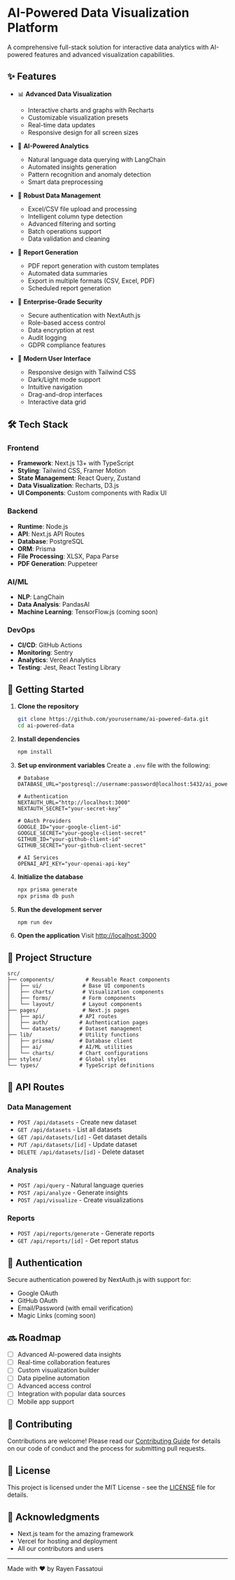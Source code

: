 # AI-Powered Data Visualization Platform

A comprehensive full-stack solution for interactive data analytics with AI-powered features and advanced visualization capabilities.

## ✨ Features

- 📊 **Advanced Data Visualization**
  - Interactive charts and graphs with Recharts
  - Customizable visualization presets
  - Real-time data updates
  - Responsive design for all screen sizes

- 🤖 **AI-Powered Analytics**
  - Natural language data querying with LangChain
  - Automated insights generation
  - Pattern recognition and anomaly detection
  - Smart data preprocessing

- 📁 **Robust Data Management**
  - Excel/CSV file upload and processing
  - Intelligent column type detection
  - Advanced filtering and sorting
  - Batch operations support
  - Data validation and cleaning

- 📑 **Report Generation**
  - PDF report generation with custom templates
  - Automated data summaries
  - Export in multiple formats (CSV, Excel, PDF)
  - Scheduled report generation

- 🔐 **Enterprise-Grade Security**
  - Secure authentication with NextAuth.js
  - Role-based access control
  - Data encryption at rest
  - Audit logging
  - GDPR compliance features

- 🎨 **Modern User Interface**
  - Responsive design with Tailwind CSS
  - Dark/Light mode support
  - Intuitive navigation
  - Drag-and-drop interfaces
  - Interactive data grid

## 🛠️ Tech Stack

### Frontend
- **Framework**: Next.js 13+ with TypeScript
- **Styling**: Tailwind CSS, Framer Motion
- **State Management**: React Query, Zustand
- **Data Visualization**: Recharts, D3.js
- **UI Components**: Custom components with Radix UI

### Backend
- **Runtime**: Node.js
- **API**: Next.js API Routes
- **Database**: PostgreSQL
- **ORM**: Prisma
- **File Processing**: XLSX, Papa Parse
- **PDF Generation**: Puppeteer

### AI/ML
- **NLP**: LangChain
- **Data Analysis**: PandasAI
- **Machine Learning**: TensorFlow.js (coming soon)

### DevOps
- **CI/CD**: GitHub Actions
- **Monitoring**: Sentry
- **Analytics**: Vercel Analytics
- **Testing**: Jest, React Testing Library

## 🚀 Getting Started

1. **Clone the repository**
   ```bash
   git clone https://github.com/yourusername/ai-powered-data.git
   cd ai-powered-data
   ```

2. **Install dependencies**
   ```bash
   npm install
   ```

3. **Set up environment variables**
   Create a `.env` file with the following:
   ```env
   # Database
   DATABASE_URL="postgresql://username:password@localhost:5432/ai_powered_data"
   
   # Authentication
   NEXTAUTH_URL="http://localhost:3000"
   NEXTAUTH_SECRET="your-secret-key"
   
   # OAuth Providers
   GOOGLE_ID="your-google-client-id"
   GOOGLE_SECRET="your-google-client-secret"
   GITHUB_ID="your-github-client-id"
   GITHUB_SECRET="your-github-client-secret"
   
   # AI Services
   OPENAI_API_KEY="your-openai-api-key"
   ```

4. **Initialize the database**
   ```bash
   npx prisma generate
   npx prisma db push
   ```

5. **Run the development server**
   ```bash
   npm run dev
   ```

6. **Open the application**
   Visit [http://localhost:3000](http://localhost:3000)

## 📁 Project Structure

```
src/
├── components/          # Reusable React components
│   ├── ui/             # Base UI components
│   ├── charts/         # Visualization components
│   ├── forms/          # Form components
│   └── layout/         # Layout components
├── pages/              # Next.js pages
│   ├── api/           # API routes
│   ├── auth/          # Authentication pages
│   └── datasets/      # Dataset management
├── lib/               # Utility functions
│   ├── prisma/        # Database client
│   ├── ai/            # AI/ML utilities
│   └── charts/        # Chart configurations
├── styles/            # Global styles
└── types/             # TypeScript definitions
```

## 🔄 API Routes

### Data Management
- `POST /api/datasets` - Create new dataset
- `GET /api/datasets` - List all datasets
- `GET /api/datasets/[id]` - Get dataset details
- `PUT /api/datasets/[id]` - Update dataset
- `DELETE /api/datasets/[id]` - Delete dataset

### Analysis
- `POST /api/query` - Natural language queries
- `POST /api/analyze` - Generate insights
- `POST /api/visualize` - Create visualizations

### Reports
- `POST /api/reports/generate` - Generate reports
- `GET /api/reports/[id]` - Get report status

## 🔐 Authentication

Secure authentication powered by NextAuth.js with support for:
- Google OAuth
- GitHub OAuth
- Email/Password (with email verification)
- Magic Links (coming soon)

## 🔜 Roadmap

- [ ] Advanced AI-powered data insights
- [ ] Real-time collaboration features
- [ ] Custom visualization builder
- [ ] Data pipeline automation
- [ ] Advanced access control
- [ ] Integration with popular data sources
- [ ] Mobile app support

## 🤝 Contributing

Contributions are welcome! Please read our [Contributing Guide](CONTRIBUTING.md) for details on our code of conduct and the process for submitting pull requests.

## 📝 License

This project is licensed under the MIT License - see the [LICENSE](LICENSE) file for details.

## 🙏 Acknowledgments

- Next.js team for the amazing framework
- Vercel for hosting and deployment
- All our contributors and users

---

Made with ❤️ by Rayen Fassatoui
